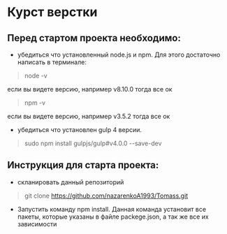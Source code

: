 # Курст верстки

## Перед стартом проекта необходимо:

* убедиться что установленный node.js и npm. Для этого достаточно написать в терминале:
> node -v 

если вы видете версию, например v8.10.0 тогда все ок

> npm -v

если вы видете версию, например v3.5.2 тогда все ок

* убедиться что установлен gulp 4 версии.
 
 > sudo npm install gulpjs/gulp#v4.0.0 --save-dev
 
 ## Инструкция для старта проекта:
 
* скланировать данный репозиторий
>  git clone  https://github.com/nazarenkoA1993/Tomass.git

* Запустить команду npm install. Данная команда установит все пакеты, которые указаны в файле packege.json, а так же все их зависимости
